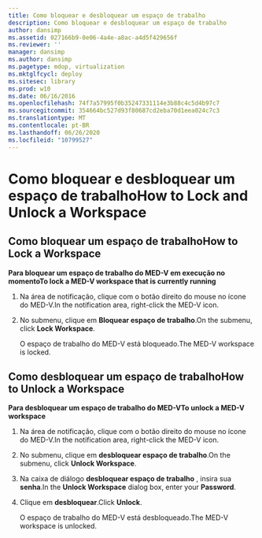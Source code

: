 ```yaml
---
title: Como bloquear e desbloquear um espaço de trabalho
description: Como bloquear e desbloquear um espaço de trabalho
author: dansimp
ms.assetid: 027166b9-0e06-4a4e-a8ac-a4d5f429656f
ms.reviewer: ''
manager: dansimp
ms.author: dansimp
ms.pagetype: mdop, virtualization
ms.mktglfcycl: deploy
ms.sitesec: library
ms.prod: w10
ms.date: 06/16/2016
ms.openlocfilehash: 74f7a57995f0b35247331114e3b88c4c5d4b97c7
ms.sourcegitcommit: 354664bc527d93f80687cd2eba70d1eea024c7c3
ms.translationtype: MT
ms.contentlocale: pt-BR
ms.lasthandoff: 06/26/2020
ms.locfileid: "10799527"
---
```

# <span data-ttu-id="8b06f-103">Como bloquear e desbloquear um espaço de trabalho</span><span class="sxs-lookup"><span data-stu-id="8b06f-103">How to Lock and Unlock a Workspace</span></span>


## <span data-ttu-id="8b06f-104">Como bloquear um espaço de trabalho</span><span class="sxs-lookup"><span data-stu-id="8b06f-104">How to Lock a Workspace</span></span>


**<span data-ttu-id="8b06f-105">Para bloquear um espaço de trabalho do MED-V em execução no momento</span><span class="sxs-lookup"><span data-stu-id="8b06f-105">To lock a MED-V workspace that is currently running</span></span>**

1.  <span data-ttu-id="8b06f-106">Na área de notificação, clique com o botão direito do mouse no ícone do MED-V.</span><span class="sxs-lookup"><span data-stu-id="8b06f-106">In the notification area, right-click the MED-V icon.</span></span>

2.  <span data-ttu-id="8b06f-107">No submenu, clique em **Bloquear espaço de trabalho**.</span><span class="sxs-lookup"><span data-stu-id="8b06f-107">On the submenu, click **Lock Workspace**.</span></span>

    <span data-ttu-id="8b06f-108">O espaço de trabalho do MED-V está bloqueado.</span><span class="sxs-lookup"><span data-stu-id="8b06f-108">The MED-V workspace is locked.</span></span>

## <span data-ttu-id="8b06f-109">Como desbloquear um espaço de trabalho</span><span class="sxs-lookup"><span data-stu-id="8b06f-109">How to Unlock a Workspace</span></span>


**<span data-ttu-id="8b06f-110">Para desbloquear um espaço de trabalho do MED-V</span><span class="sxs-lookup"><span data-stu-id="8b06f-110">To unlock a MED-V workspace</span></span>**

1.  <span data-ttu-id="8b06f-111">Na área de notificação, clique com o botão direito do mouse no ícone do MED-V.</span><span class="sxs-lookup"><span data-stu-id="8b06f-111">In the notification area, right-click the MED-V icon.</span></span>

2.  <span data-ttu-id="8b06f-112">No submenu, clique em **desbloquear espaço de trabalho**.</span><span class="sxs-lookup"><span data-stu-id="8b06f-112">On the submenu, click **Unlock Workspace**.</span></span>

3.  <span data-ttu-id="8b06f-113">Na caixa de diálogo **desbloquear espaço de trabalho** , insira sua **senha**.</span><span class="sxs-lookup"><span data-stu-id="8b06f-113">In the **Unlock Workspace** dialog box, enter your **Password**.</span></span>

4.  <span data-ttu-id="8b06f-114">Clique em **desbloquear**.</span><span class="sxs-lookup"><span data-stu-id="8b06f-114">Click **Unlock**.</span></span>

    <span data-ttu-id="8b06f-115">O espaço de trabalho do MED-V está desbloqueado.</span><span class="sxs-lookup"><span data-stu-id="8b06f-115">The MED-V workspace is unlocked.</span></span>

 

 






